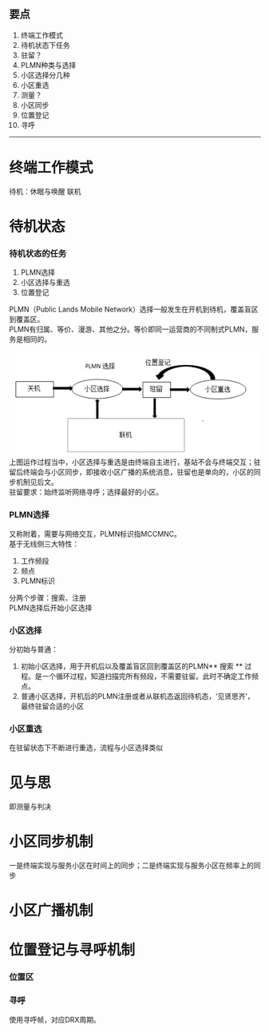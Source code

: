 ## 要点
 1. 终端工作模式
 2. 待机状态下任务
 3. 驻留？
 4. PLMN种类与选择
 5. 小区选择分几种
 6. 小区重选
 7. 测量？
 8. 小区同步
 9. 位置登记
 10. 寻呼

 ----
# 终端工作模式
待机：休眠与唤醒
联机

# 待机状态

### 待机状态的任务
 1. PLMN选择
 2. 小区选择与重选
 3. 位置登记

PLMN（Public Lands Mobile Network）选择一般发生在开机到待机，覆盖盲区到覆盖区。</br>
PLMN有归属、等价、漫游、其他之分。等价即同一运营商的不同制式PLMN，服务是相同的。</br>

![待机状态运作过程](一-LTE终端待机状态的运作过程.png "待机状态运作过程")
上图运作过程当中，小区选择与重选是由终端自主进行，基站不会与终端交互；驻留后终端会与小区同步，即接收小区广播的系统消息，驻留也是单向的，小区的同步机制见后文。</br>
驻留要求：始终监听网络寻呼；选择最好的小区。

### PLMN选择
又称附着，需要与网络交互，PLMN标识指MCCMNC。</br>
基于无线侧三大特性：
  1. 工作频段
  2. 频点
  3. PLMN标识

分两个步骤：搜索、注册</br>
PLMN选择后开始小区选择

### 小区选择
分初始与普通：
  1. 初始小区选择，用于开机后以及覆盖盲区回到覆盖区的PLMN** 搜索 ** 过程。是一个循环过程，知道扫描完所有频段，不需要驻留。此时不确定工作频点。
  2. 普通小区选择，开机后的PLMN注册或者从联机态返回待机态，‘见贤思齐’，最终驻留合适的小区

### 小区重选
在驻留状态下不断进行重选，流程与小区选择类似

# 见与思
即测量与判决

# 小区同步机制
一是终端实现与服务小区在时间上的同步；二是终端实现与服务小区在频率上的同步

# 小区广播机制

# 位置登记与寻呼机制
### 位置区

### 寻呼
使用寻呼帧，对应DRX周期。</br>
